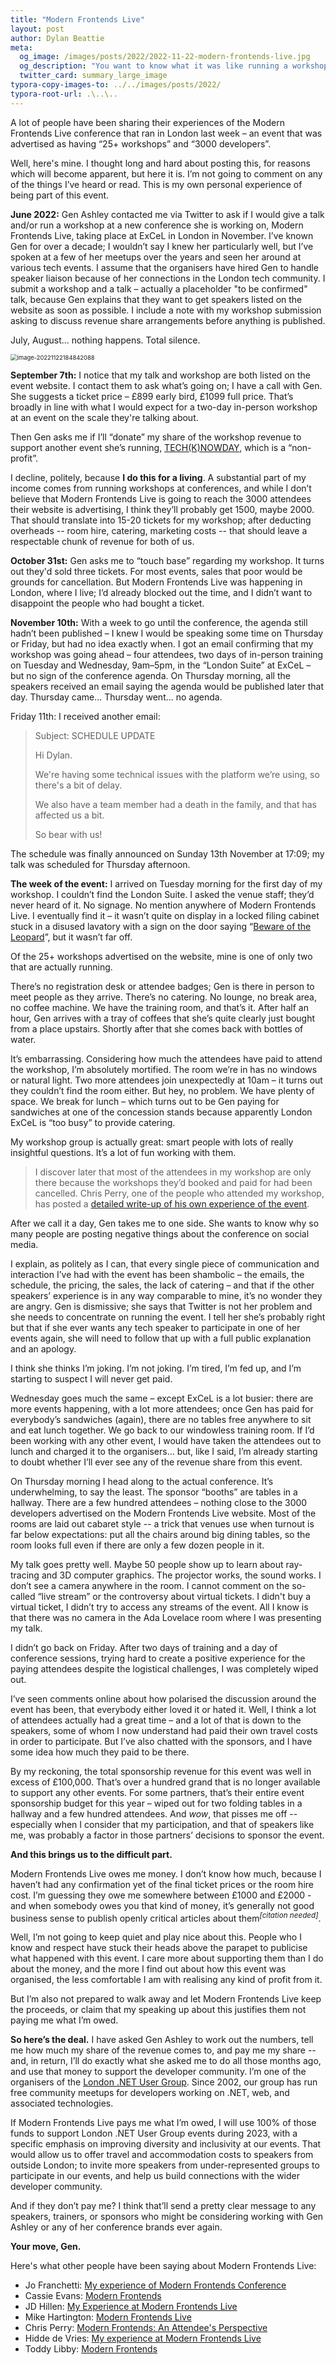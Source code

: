```yaml
---
title: "Modern Frontends Live"
layout: post
author: Dylan Beattie
meta:
  og_image: /images/posts/2022/2022-11-22-modern-frontends-live.jpg
  og_description: "You want to know what it was like running a workshop at Modern Frontends Live 2022? Read on..."
  twitter_card: summary_large_image
typora-copy-images-to: ../../images/posts/2022/
typora-root-url: .\..\..
---
```


A lot of people have been sharing their experiences of the Modern Frontends Live conference that ran in London last week – an event that was advertised as having “25+ workshops” and “3000  developers”.

Well, here's mine. I thought long and hard about posting this, for reasons which will become apparent, but here it is. I’m not going to comment on any of the things I’ve heard or read. This is my own personal experience of being part of this event.

**June 2022:** Gen Ashley contacted me via Twitter to ask if I would give a talk and/or run a workshop at a new conference she is working on, Modern Frontends Live, taking place at ExCeL in London in November. I’ve known Gen for over a decade; I wouldn’t say I knew her particularly well, but I’ve spoken at a few of her meetups over the years and seen her around at various tech events. I assume that the organisers have hired Gen to handle speaker liaison because of her connections in the London tech community. I submit a workshop and a talk – actually a placeholder "to be confirmed" talk, because Gen explains that they want to get speakers listed on the website as soon as possible. I include a note with my workshop submission asking to discuss revenue share arrangements before anything is published. 

July, August... nothing happens. Total silence.

<img src="/images/posts/2022/image-20221122184842088.png" alt="image-20221122184842088" style="zoom:67%;" />

**September 7th:** I notice that my talk and workshop are both listed on the event website. I contact them to ask what’s going on; I have a call with Gen. She suggests a ticket price – £899 early bird, £1099 full price. That’s broadly in line with what I would expect for a two-day in-person workshop at an event on the scale they're talking about.

Then Gen asks me if I’ll “donate” my share of the workshop revenue to support another event she’s running, [TECH(K)NOWDAY](https://www.techknowday.com/), which is a “non-profit”.

I decline, politely, because **I do this for a living**. A substantial part of my income comes from running workshops at conferences, and while I don’t believe that Modern Frontends Live is going to reach the 3000 attendees their website is advertising, I think they’ll probably get 1500, maybe 2000. That should translate into 15-20 tickets for my workshop; after deducting overheads -- room hire, catering, marketing costs -- that should leave a respectable chunk of revenue for both of us.

**October 31st:** Gen asks me to “touch base” regarding my workshop. It turns out they'd sold three tickets. For most events, sales that poor would be grounds for cancellation. But Modern Frontends Live was happening in London, where I live; I’d already blocked out the time, and I didn’t want to disappoint the people who had bought a ticket.

**November 10th:** With a week to go until the conference, the agenda still hadn’t been published – I knew I would be speaking some time on Thursday or Friday, but had no idea exactly when. I got an email confirming that my workshop was going ahead – four attendees, two days of in-person training on Tuesday and Wednesday, 9am–5pm, in the “London Suite” at ExCeL – but no sign of the conference agenda. On Thursday morning, all the speakers received an email saying the agenda would be published later that day. Thursday came... Thursday went... no agenda.

Friday 11th: I received another email:

>  Subject: SCHEDULE UPDATE
>
> Hi Dylan.
>
> We're having some technical issues with the platform we’re using, so there's a bit of delay.
>
> We also have a team member had a death in the family, and that has affected us a bit.
>
> So bear with us!

The schedule was finally announced on Sunday 13th November at 17:09; my talk was scheduled for Thursday afternoon.

**The week of the event:** I arrived on Tuesday morning for the first day of my workshop. I couldn’t find the London Suite. I asked the venue staff; they’d never heard of it. No signage. No mention anywhere of Modern Frontends Live. I eventually find it – it wasn’t quite on display in a locked filing cabinet stuck in a disused lavatory with a sign on the door saying “[Beware of the Leopard](https://www.goodreads.com/quotes/40705-but-the-plans-were-on-display-on-display-i-eventually)”, but it wasn’t far off. 

Of the 25+ workshops advertised on the website, mine is one of only two that are actually running.

There’s no registration desk or attendee badges; Gen is there in person to meet people as they arrive. There’s no catering. No lounge, no break area, no coffee machine. We have the training room, and that’s it. After half an hour, Gen arrives with a tray of coffees that she’s quite clearly just bought from a place upstairs. Shortly after that she comes back with bottles of water.

It’s embarrassing. Considering how much the attendees have paid to attend the workshop, I’m absolutely mortified. The room we’re in has no windows or natural light. Two more attendees join unexpectedly at 10am – it turns out they couldn’t find the room either. But hey, no problem. We have plenty of space. We break for lunch – which turns out to be Gen paying for sandwiches at one of the concession stands because apparently London ExCeL is “too busy” to provide catering.

My workshop group is actually great: smart people with lots of really insightful questions. It’s a lot of fun working with them.

> I discover later that most of the attendees in my workshop are only there because the workshops they’d booked and paid for had been cancelled. Chris Perry, one of the people who attended my workshop, has posted a [detailed write-up of his own experience of the event](https://christopherallanperry.github.io/blog/2022/11/20/modern_frontends-an_attendees_perspective.html).

After we call it a day, Gen takes me to one side. She wants to know why so many people are posting negative things about the conference on social media.

I explain, as politely as I can, that every single piece of communication and interaction I’ve had with the event has been shambolic – the emails, the schedule, the pricing, the sales, the lack of catering – and that if the other speakers’ experience is in any way comparable to mine, it’s no wonder they are angry. Gen is dismissive; she says that Twitter is not her problem and she needs to concentrate on running the event. I tell her she’s probably right but that if she ever wants any tech speaker to participate in one of her events again, she will need to follow that up with a full public explanation and an apology.

I think she thinks I’m joking. I’m not joking. I’m tired, I’m fed up, and I’m starting to suspect I will never get paid.

Wednesday goes much the same – except ExCeL is a lot busier: there are more events happening, with a lot more attendees; once Gen has paid for everybody’s sandwiches (again), there are no tables free anywhere to sit and eat lunch together. We go back to our windowless training room. If I’d been working with any other event, I would have taken the attendees out to lunch and charged it to the organisers... but, like I said, I’m already starting to doubt whether I’ll ever see any of the revenue share from this event.

On Thursday morning I head along to the actual conference. It’s underwhelming, to say the least. The sponsor “booths” are tables in a hallway. There are a few hundred attendees – nothing close to the 3000 developers advertised on the Modern Frontends Live website. Most of the rooms are laid out cabaret style -- a trick that venues use when turnout is far below expectations: put all the chairs around big dining tables, so the room looks full even if there are only a few dozen people in it.

My talk goes pretty well. Maybe 50 people show up to learn about ray-tracing and 3D computer graphics. The projector works, the sound works. I don’t see a camera anywhere in the room. I cannot comment on the so-called “live stream” or the controversy about virtual tickets. I didn't buy a virtual ticket, I didn’t try to access any streams of the event. All I know is that there was no camera in the Ada Lovelace room where I was presenting my talk.

I didn’t go back on Friday. After two days of training and a day of conference sessions, trying hard to create a positive experience for the paying attendees despite the logistical challenges, I was completely wiped out.

I’ve seen comments online about how polarised the discussion around the event has been, that everybody either loved it or hated it. Well, I think a lot of attendees actually had a great time – and a lot of that is down to the speakers, some of whom I now understand had paid their own travel costs in order to participate. But I’ve also chatted with the sponsors, and I have some idea how much they paid to be there.

By my reckoning, the total sponsorship revenue for this event was well in excess of £100,000. That’s over a hundred grand that is no longer available to support any other events. For some partners, that’s their entire event sponsorship budget for this year – wiped out for two folding tables in a hallway and a few hundred attendees. And *wow*, that pisses me off -- especially when I consider that my participation, and that of speakers like me, was probably a factor in those partners’ decisions to sponsor the event.

**And this brings us to the difficult part.**

Modern Frontends Live owes me money. I don’t know how much, because I haven’t had any confirmation yet of the final ticket prices or the room hire cost. I’m guessing they owe me somewhere between £1000 and £2000 - and when somebody owes you that kind of money, it’s generally not good business sense to publish openly critical articles about them<sup>*[citation needed]*</sup>.

Well, I’m not going to keep quiet and play nice about this. People who I know and respect have stuck their heads above the parapet to publicise what happened with this event. I care more about supporting them than I do about the money, and the more I find out about how this event was organised, the less comfortable I am with realising any kind of profit from it.

But I’m also not prepared to walk away and let Modern Frontends Live keep the proceeds, or claim that my speaking up about this justifies them not paying me what I’m owed.

**So here’s the deal.** I have asked Gen Ashley to work out the numbers, tell me how much my share of the revenue comes to, and pay me my share -- and, in return, I’ll do exactly what she asked me to do all those months ago, and use that money to support the developer community. I’m one of the organisers of the [London .NET User Group](https://www.meetup.com/en-AU/london-net-user-group/). Since 2002, our group has run free community meetups for developers working on .NET, web, and associated technologies.

If Modern Frontends Live pays me what I’m owed, I will use 100% of those funds to support London .NET User Group events during 2023, with a specific emphasis on improving diversity and inclusivity at our events. That would allow us to offer travel and accommodation costs to speakers from outside London; to invite more speakers from under-represented groups to participate in our events, and help us build connections with the wider developer community.

And if they don’t pay me? I think that’ll send a pretty clear message to any speakers, trainers, or sponsors who might be considering working with Gen Ashley or any of her conference brands ever again.

**Your move, Gen.**

Here's what other people have been saying about Modern Frontends Live:

* Jo Franchetti: [My experience of Modern Frontends Conference](https://dev.to/thisisjofrank/my-experience-of-modern-frontends-conference-1cgg) 
* Cassie Evans: [Modern Frontends](https://www.cassie.codes/posts/modern-frontends/)
* JD Hillen: [My Experience at Modern Frontends Live](https://jdhillen.com/blog/my-experience-at-modern-frontends-live/)
* Mike Hartington: [Modern Frontends Live](https://mhartington.io/post/modern-frontends-live/)
* Chris Perry: [Modern Frontends: An Attendee's Perspective](https://christopherallanperry.github.io/blog/2022/11/20/modern_frontends-an_attendees_perspective.html)
* Hidde de Vries: [My experience at Modern Frontends Live](https://hidde.blog/modern-frontends-live/) 
* Toddy Libby: [Modern Frontends](https://toddl.dev/posts/modern-frontends/)
